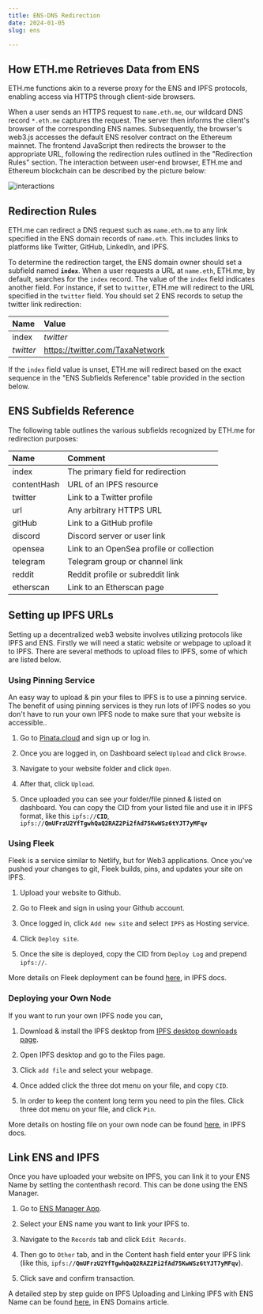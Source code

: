 ```yaml
---
title: ENS-DNS Redirection
date: 2024-01-05
slug: ens

---
```

## How ETH.me Retrieves Data from ENS

ETH.me functions akin to a reverse proxy for the ENS and IPFS protocols, enabling access via HTTPS through client-side browsers.

When a user sends an HTTPS request to `name.eth.me`, our wildcard DNS record `*.eth.me` captures the request. The server then informs the client's browser of the corresponding ENS names. Subsequently, the browser's web3.js accesses the default ENS resolver contract on the Ethereum mainnet. The frontend JavaScript then redirects the browser to the appropriate URL, following the redirection rules outlined in the "Redirection Rules" section. The interaction between user-end browser, ETH.me and Ethereum blockchain can be described by the picture below:

![interactions](ens-1.png)

## Redirection Rules

ETH.me can redirect a DNS request such as `name.eth.me` to any link specified in the ENS domain records of `name.eth`. This includes links to platforms like Twitter, GitHub, LinkedIn, and IPFS.

To determine the redirection target, the ENS domain owner should set a subfield named **`index`**. When a user requests a URL at `name.eth`, ETH.me, by default, searches for the `index` record. The value of the `index` field indicates another field. For instance, if set to `twitter`, ETH.me will redirect to the URL specified in the `twitter` field. You should set 2 ENS records to setup the twitter link redirection:

| Name         | Value               |
|:----------------|:-------------------------|
| index        | *twitter* |
| *twitter*    | https://twitter.com/TaxaNetwork |

If the `index` field value is unset, ETH.me will redirect based on the exact sequence in the "ENS Subfields Reference" table provided in the section below.

## ENS Subfields Reference

The following table outlines the various subfields recognized by ETH.me for redirection purposes:

| Name         | Comment               |
|:----------------|:-------------------------|
| index        | The primary field for redirection |
| contentHash  | URL of an IPFS resource |
| twitter      | Link to a Twitter profile |
| url          | Any arbitrary HTTPS URL |
| gitHub       | Link to a GitHub profile |
| discord      | Discord server or user link |
| opensea      | Link to an OpenSea profile or collection |
| telegram     | Telegram group or channel link |
| reddit       | Reddit profile or subreddit link |
| etherscan    | Link to an Etherscan page |

## Setting up IPFS URLs
Setting up a decentralized web3 website involves utilizing protocols like IPFS and ENS. Firstly we will need a static website or webpage to upload it to IPFS. There are several methods to upload files to IPFS, some of which are listed below.

### Using Pinning Service
An easy way to upload & pin your files to IPFS is to use a pinning service. The benefit of using pinning services is they run lots of IPFS nodes so you don't have to run your own IPFS node to make sure that your website is accessible.. 

1. Go to [Pinata.cloud](https://pinata.cloud/) and sign up or log in.

2. Once you are logged in, on Dashboard select `Upload` and click `Browse`.

3. Navigate to your website folder and click `Open`.

4. After that, click `Upload`.

5. Once uploaded you can see your folder/file pinned & listed on dashboard. You can copy the CID from your listed file and use it in IPFS format, like this `ipfs://`**`CID`**, `ipfs://`**`QmUFrzU2YfTgwhQaQ2RAZ2Pi2fAd75KwWSz6tYJT7yMFqv`**

### Using Fleek
Fleek is a service similar to Netlify, but for Web3 applications. Once you've pushed your changes to git, Fleek builds, pins, and updates your site on IPFS. 

1. Upload your website to Github.

2. Go to Fleek and sign in using your Github account.

3. Once logged in, click `Add new site` and select `IPFS` as Hosting service.

4. Click `Deploy site`.

5. Once the site is deployed, copy the CID from `Deploy Log` and prepend `ipfs://`.

More details on Fleek deployment can be found [here](https://docs.ipfs.tech/how-to/websites-on-ipfs/introducing-fleek/), in IPFS docs.

### Deploying your Own Node
If you want to run your own IPFS node you can,

1. Download & install the IPFS desktop from [IPFS desktop downloads page](https://github.com/ipfs/ipfs-desktop/releases).

2. Open IPFS desktop and go to the Files page.

3. Click `add file` and select your webpage.

4. Once added click the three dot menu on your file, and copy `CID`.

5. In order to keep the content long term you need to pin the files. Click three dot menu on your file, and click `Pin`.

More details on hosting file on your own node can be found [here](https://docs.ipfs.tech/how-to/websites-on-ipfs/single-page-website/#install-ipfs-desktop), in IPFS docs.

## Link ENS and IPFS
Once you have uploaded your website on IPFS, you can link it to your ENS Name by setting the contenthash record. This can be done using the ENS Manager.

1. Go to [ENS Manager App](https://app.ens.domains/).

2. Select your ENS name you want to link your IPFS to.

3. Navigate to the `Records` tab and click `Edit Records`.

4. Then go to `Other` tab, and in the Content hash field enter your IPFS link (like this, `ipfs://`**`QmUFrzU2YfTgwhQaQ2RAZ2Pi2fAd75KwWSz6tYJT7yMFqv`**).

5. Click save and confirm transaction.

A detailed step by step guide on IPFS Uploading and Linking IPFS with ENS Name can be found [here](https://support.ens.domains/en/articles/7890637-create-a-decentralized-website), in ENS Domains article.
